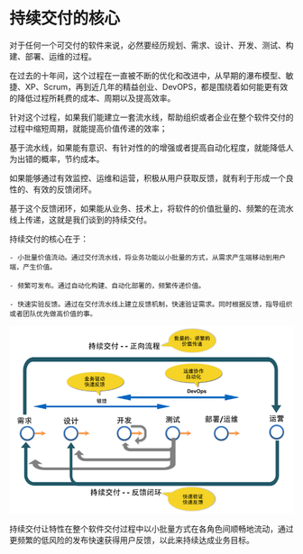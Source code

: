 # 持续交付的核心

对于任何一个可交付的软件来说，必然要经历规划、需求、设计、开发、测试、构建、部署、运维的过程。

在过去的十年间，这个过程在一直被不断的优化和改进中，从早期的瀑布模型、敏捷、XP、Scrum，再到近几年的精益创业、DevOPS，都是围绕着如何能更有效的降低过程所耗费的成本、周期以及提高效率。

针对这个过程，如果我们能建立一套流水线，帮助组织或者企业在整个软件交付的过程中缩短周期，就能提高价值传递的效率；

基于流水线，如果能有意识、有针对性的的增强或者提高自动化程度，就能降低人为出错的概率，节约成本。

如果能够通过有效监控、运维和运营，积极从用户获取反馈，就有利于形成一个良性的、有效的反馈闭环。

基于这个反馈闭环，如果能从业务、技术上，将软件的价值批量的、频繁的在流水线上传递，这就是我们谈到的持续交付。

持续交付的核心在于：

	- 小批量价值流动。通过交付流水线，将业务功能以小批量的方式，从需求产生端移动到用户端，产生价值。

	- 频繁可发布。通过自动化构建、自动化部署的，频繁传递价值。

	- 快速实验反馈。通过在交付流水线上建立反馈机制，快速验证需求。同时根据反馈，指导组织或者团队优先做高价值的事。
	  			

<img src="images/continuous-delivery-800-600.png" />	  			

持续交付让特性在整个软件交付过程中以小批量方式在各角色间顺畅地流动，通过更频繁的低风险的发布快速获得用户反馈，以此来持续达成业务目标。
